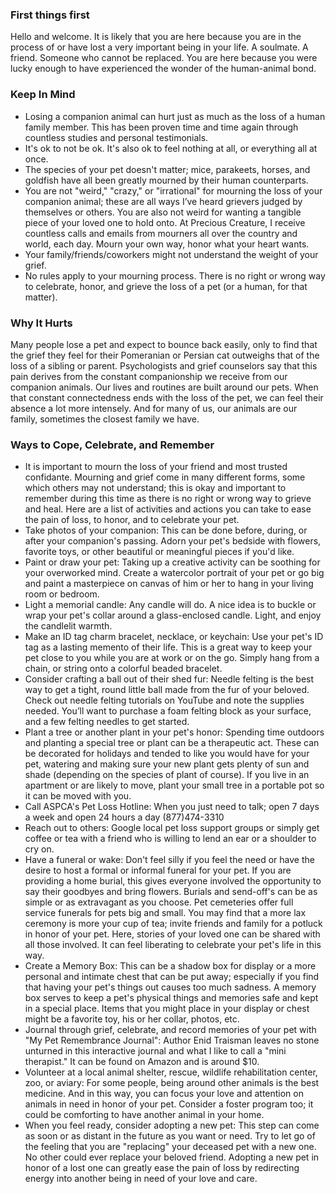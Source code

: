 ### First things first

Hello and welcome. It is likely that you are here because you are in the process of or have lost a very important being in your life. A soulmate. A friend. Someone who cannot be replaced. You are here because you were lucky enough to have experienced the wonder of the human-animal bond.

### Keep In Mind

- Losing a companion animal can hurt just as much as the loss of a human family member. This has been proven time and time again through countless studies and personal testimonials.
- It's ok to not be ok. It's also ok to feel nothing at all, or everything all at once.
- The species of your pet doesn't matter; mice, parakeets, horses, and goldfish have all been greatly mourned by their human counterparts.
- You are not "weird," "crazy," or "irrational" for mourning the loss of your companion animal; these are all ways I’ve heard grievers judged by themselves or others. You are also not weird for wanting a tangible piece of your loved one to hold onto. At Precious Creature, I receive countless calls and emails from mourners all over the country and world, each day. Mourn your own way, honor what your heart wants. 
- Your family/friends/coworkers might not understand the weight of your grief.
- No rules apply to your mourning process. There is no right or wrong way to celebrate, honor, and grieve the loss of a pet (or a human, for that matter).

### Why It Hurts

Many people lose a pet and expect to bounce back easily, only to find that the grief they feel for their Pomeranian or Persian cat outweighs that of the loss of a sibling or parent. Psychologists and grief counselors say that this pain derives from the constant companionship we receive from our companion animals. Our lives and routines are built around our pets. When that constant connectedness ends with the loss of the pet, we can feel their absence a lot more intensely. And for many of us, our animals are our family, sometimes the closest family we have.  

### Ways to Cope, Celebrate, and Remember

- It is important to mourn the loss of your friend and most trusted confidante. Mourning and grief come in many different forms, some which others may not understand; this is okay and important to remember during this time as there is no right or wrong way to grieve and heal. Here are a list of activities and actions you can take to ease the pain of loss, to honor, and to celebrate your pet. 
- Take photos of your companion: This can be done before, during, or after your companion's passing. Adorn your pet's bedside with flowers, favorite toys, or other beautiful or meaningful pieces if you'd like.
- Paint or draw your pet: Taking up a creative activity can be soothing for your overworked mind. Create a watercolor portrait of your pet or go big and paint a masterpiece on canvas of him or her to hang in your living room or bedroom.
- Light a memorial candle: Any candle will do. A nice idea is to buckle or wrap your pet's collar around a glass-enclosed candle. Light, and enjoy the candlelit warmth.
- Make an ID tag charm bracelet, necklace, or keychain: Use your pet's ID tag as a lasting memento of their life. This is a great way to keep your pet close to you while you are at work or on the go. Simply hang from a chain, or string onto a colorful beaded bracelet.
- Consider crafting a ball out of their shed fur: Needle felting is the best way to get a tight, round little ball made from the fur of your beloved. Check out needle felting tutorials on YouTube and note the supplies needed. You’ll want to purchase a foam felting block as your surface, and a few felting needles to get started.  
- Plant a tree or another plant in your pet's honor: Spending time outdoors and planting a special tree or plant can be a therapeutic act. These can be decorated for holidays and tended to like you would have for your pet, watering and making sure your new plant gets plenty of sun and shade (depending on the species of plant of course). If you live in an apartment or are likely to move, plant your small tree in a portable pot so it can be moved with you.
- Call ASPCA's Pet Loss Hotline: When you just need to talk; open 7 days a week and open 24 hours a day (877)474-3310
- Reach out to others: Google local pet loss support groups or simply get coffee or tea with a friend who is willing to lend an ear or a shoulder to cry on.
- Have a funeral or wake: Don't feel silly if you feel the need or have the desire to host a formal or informal funeral for your pet. If you are providing a home burial, this gives everyone involved the opportunity to say their goodbyes and bring flowers. Burials and send-off's can be as simple or as extravagant as you choose. Pet cemeteries offer full service funerals for pets big and small. You may find that a more lax ceremony is more your cup of tea; invite friends and family for a potluck in honor of your pet. Here, stories of your loved one can be shared with all those involved. It can feel liberating to celebrate your pet's life in this way.
- Create a Memory Box: This can be a shadow box for display or a more personal and intimate chest that can be put away; especially if you find that having your pet's things out causes too much sadness. A memory box serves to keep a pet's physical things and memories safe and kept in a special place. Items that you might place in your display or chest might be a favorite toy, his or her collar, photos, etc.
- Journal through grief, celebrate, and record memories of your pet with "My Pet Remembrance Journal": Author Enid Traisman leaves no stone unturned in this interactive journal and what I like to call a "mini therapist." It can be found on Amazon and is around $10.
- Volunteer at a local animal shelter, rescue, wildlife rehabilitation center, zoo, or aviary: For some people, being around other animals is the best medicine. And in this way, you can focus your love and attention on animals in need in honor of your pet. Consider a foster program too; it could be comforting to have another animal in your home.
- When you feel ready, consider adopting a new pet: This step can come as soon or as distant in the future as you want or need. Try to let go of the feeling that you are "replacing" your deceased pet with a new one. No other could ever replace your beloved friend. Adopting a new pet in honor of a lost one can greatly ease the pain of loss by redirecting energy into another being in need of your love and care.